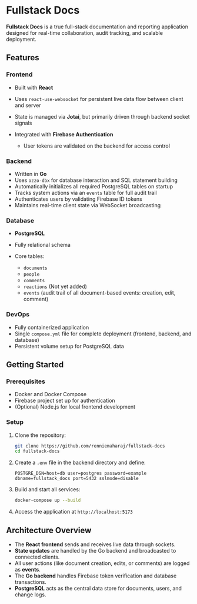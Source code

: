 # Fullstack Docs

**Fullstack Docs** is a true full-stack documentation and reporting application designed for real-time collaboration, audit tracking, and scalable deployment.

## Features

### Frontend

- Built with **React**
- Uses `react-use-websocket` for persistent live data flow between client and server
- State is managed via **Jotai**, but primarily driven through backend socket signals
- Integrated with **Firebase Authentication**

  - User tokens are validated on the backend for access control

### Backend

- Written in **Go**
- Uses `ozzo-dbx` for database interaction and SQL statement building
- Automatically initializes all required PostgreSQL tables on startup
- Tracks system actions via an `events` table for full audit trail
- Authenticates users by validating Firebase ID tokens
- Maintains real-time client state via WebSocket broadcasting

### Database

- **PostgreSQL**
- Fully relational schema
- Core tables:

  - `documents`
  - `people`
  - `comments`
  - `reactions` (Not yet added)
  - `events` (audit trail of all document-based events: creation, edit, comment)

### DevOps

- Fully containerized application
- Single `compose.yml` file for complete deployment (frontend, backend, and database)
- Persistent volume setup for PostgreSQL data

## Getting Started

### Prerequisites

- Docker and Docker Compose
- Firebase project set up for authentication
- (Optional) Node.js for local frontend development

### Setup

1. Clone the repository:

   ```bash
   git clone https://github.com/renniemaharaj/fullstack-docs
   cd fullstack-docs
   ```

2. Create a `.env` file in the backend directory and define:

   ```env
   POSTGRE_DSN=host=db user=postgres password=example dbname=fullstack_docs port=5432 sslmode=disable
   ```

3. Build and start all services:

   ```bash
   docker-compose up --build
   ```

4. Access the application at `http://localhost:5173`

## Architecture Overview

- The **React frontend** sends and receives live data through sockets.
- **State updates** are handled by the Go backend and broadcasted to connected clients.
- All user actions (like document creation, edits, or comments) are logged as **events**.
- The **Go backend** handles Firebase token verification and database transactions.
- **PostgreSQL** acts as the central data store for documents, users, and change logs.
